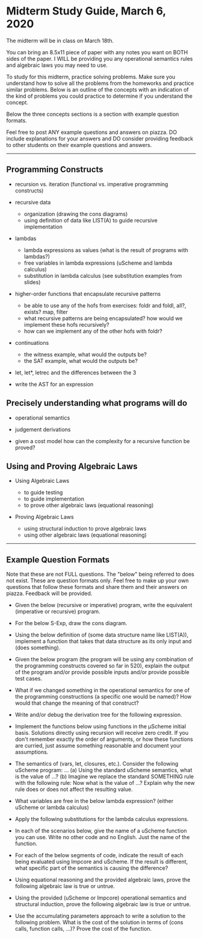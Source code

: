 # Midterm Study Guide, March 6, 2020

The midterm will be in class on March 18th.

You can bring an 8.5x11 piece of paper with any notes you want 
on BOTH sides of the paper.  I WILL be providing
you any operational semantics rules and algebraic laws 
you may need to use.

To study for this midterm, practice solving problems.
Make sure you understand how to solve all the problems from 
the homeworks and practice similar problems.  Below is
an outline of the concepts with an indication of the kind 
of problems you could practice to determine if you understand
the concept.

Below the three concepts sections is a section with example
question formats.

Feel free to post ANY example questions and answers on piazza.
DO include explanations for your answers and DO consider 
providing feedback to other students on their example questions
and answers.

<hr>

## Programming Constructs

* recursion vs. iteration (functional vs. imperative programming constructs)

* recursive data
  * organization (drawing the cons diagrams)
  * using definition of data like LIST(A) to guide recursive implementation

* lambdas
  * lambda expressions as values (what is the result of programs with lambdas?)
  * free variables in lambda expressions (uScheme and lambda calculus)
  * substitution in lambda calculus (see substitution examples from slides)

* higher-order functions that encapsulate recursive patterns
  * be able to use any of the hofs from exercises:
    foldr and foldl, all?, exists? map, filter
  * what recursive patterns are being encapsulated?
    how would we implement these hofs recursively?
  * how can we implement any of the other hofs with foldr?

* continuations
  * the witness example, what would the outputs be?
  * the SAT example, what would the outputs be?

* let, let*, letrec and the differences between the 3

* write the AST for an expression

## Precisely understanding what programs will do

* operational semantics

* judgement derivations

* given a cost model how can the complexity for a recursive
  function be proved?


## Using and Proving Algebraic Laws

* Using Algebraic Laws
  * to guide testing
  * to guide implementation
  * to prove other algebraic laws (equational reasoning)

* Proving Algebraic Laws
  * using structural induction to prove algebraic laws
  * using other algebraic laws (equational reasoning)

<hr>

## Example Question Formats

Note that these are not FULL questions.  The "below" being
referred to does not exist.  These are question formats only.
Feel free to make up your own questions that follow these
formats and share them and their answers on piazza.
Feedback will be provided.

* Given the below (recursive or imperative) program,
  write the equivalent (imperative or recursive) program.

* For the below S-Exp, draw the cons diagram.

* Using the below definition of (some data structure name
  like LIST(A)), implement a function that takes that data structure
  as its only input and (does something).

* Given the below program (the program will be using any combination
  of the programming constructs covered so far in 520), explain the
  output of the program and/or provide possible inputs and/or provide
  possible test cases.

* What if we changed something in the operational semantics for 
  one of the programming constructions (a specific one would be named)?
  How would that change the meaning of that construct?

* Write and/or debug the derivation tree for the following expression.

* Implement the functions below using functions in the μScheme initial basis. 
  Solutions directly using recursion will receive zero credit. If you don't 
  remember exactly the order of arguments, or how these functions are curried, 
  just assume something reasonable and document your assumptions.

* The semantics of (vars, let, closures, etc.).  Consider the following uScheme program: 
  ...
  (a) Using the standard uScheme semantics, what is the value of ...?
  (b) Imagine we replace the standard SOMETHING rule with the following rule:
      Now what is the value of ...?
      Explain why the new rule does or does not affect the resulting value.

* What variables are free in the below lambda expression?  (either uScheme or lambda calculus)

* Apply the following substitutions for the lambda calculus expressions.

* In each of the scenarios below, give the name of a uScheme function you can use.
  Write no other code and no English.  Just the name of the function.

* For each of the below segments of code, indicate the result of each being evaluated 
  using Impcore and uScheme.  If the result is different, what specific part of the 
  semantics is causing the difference?

* Using equational reasoning and the provided algebraic laws, prove the following
  algebraic law is true or untrue.

* Using the provided (uScheme or Impcore) operational semantics and structural induction,
  prove the following algebraic law is true or untrue.

* Use the accumulating parameters approach to write a solution to the following problem.
  What is the cost of the solution in terms of (cons calls, function calls, ...)?
  Prove the cost of the function.


